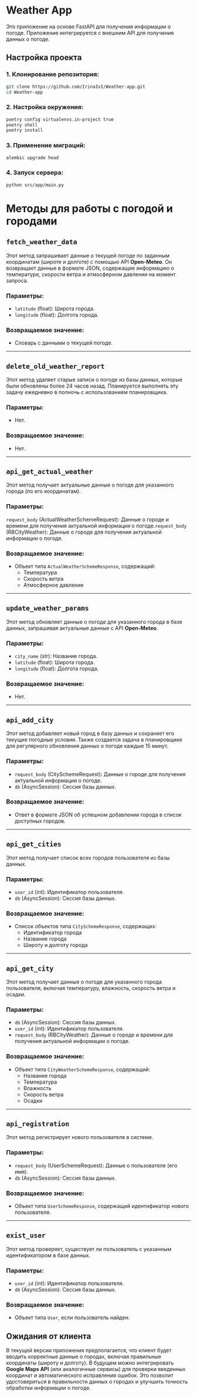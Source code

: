# Weather App

Это приложение на основе FastAPI для получения информации о погоде. Приложение интегрируется с внешним API для получения данных о погоде.

## Настройка проекта

### 1. Клонирование репозитория:

```bash
git clone https://github.com/IrinaIvI/Weather-app.git
cd Weather-app
```

### 2. Настройка окружения:

```bash
poetry config virtualenvs.in-project true
poetry shell
poetry install
```

### 3. Применение миграций:

```bash
alembic upgrade head
```

### 4.  Запуск сервера:

```bash
python src/app/main.py
```

# Методы для работы с погодой и городами

## `fetch_weather_data`

Этот метод запрашивает данные о текущей погоде по заданным координатам (широте и долготе) с помощью API **Open-Meteo**. Он возвращает данные в формате JSON, содержащие информацию о температуре, скорости ветра и атмосферном давлении на момент запроса.

### Параметры:
- `latitude` (float): Широта города.
- `longitude` (float): Долгота города.

### Возвращаемое значение:
- Словарь с данными о текущей погоде.

---

## `delete_old_weather_report`

Этот метод удаляет старые записи о погоде из базы данных, которые были обновлены более 24 часов назад. Планируется выполнять эту задачу ежедневно в полночь с использованием планировщика.

### Параметры:
- Нет.

### Возвращаемое значение:
- Нет.

---

## `api_get_actual_weather`

Этот метод получает актуальные данные о погоде для указанного города (по его координатам).

### Параметры:
`request_body` (ActualWeatherSchemeRequest): Данные о городе и времени для получения актуальной информации о погоде.`request_body` (RBCityWeather): Данные о городе для получения актуальной информации о погоде.

### Возвращаемое значение:
- Объект типа `ActualWeatherSchemeResponse`, содержащий:
  - Температура
  - Скорость ветра
  - Атмосферное давление

---

## `update_weather_params`

Этот метод обновляет данные о погоде для указанного города в базе данных, запрашивая актуальные данные с API **Open-Meteo**.

### Параметры:
- `city_name` (str): Название города.
- `latitude` (float): Широта города.
- `longitude` (float): Долгота города.

### Возвращаемое значение:
- Нет.

---

## `api_add_city`

Этот метод добавляет новый город в базу данных и сохраняет его текущие погодные условия. Также создается задача в планировщике для регулярного обновления данных о погоде каждые 15 минут.

### Параметры:
- `request_body` (CitySchemeRequest): Данные о городе для получения актуальной информации о погоде.
- `db` (AsyncSession): Сессия базы данных.

### Возвращаемое значение:
- Ответ в формате JSON об успешном добавлении города в список доступных городов.

---

## `api_get_cities`

Этот метод получает список всех городов пользователя из базы данных.

### Параметры:
- `user_id` (int): Идентификатор пользователя.
- `db` (AsyncSession): Сессия базы данных.

### Возвращаемое значение:
- Список объектов типа `CitySchemeResponse`, содержащих:
  - Идентификатор города
  - Название города
  - Широту и долготу города

---

## `api_get_city`

Этот метод получает данные о погоде для указанного города пользователя, включая температуру, влажность, скорость ветра и осадки.

### Параметры:
- `db` (AsyncSession): Сессия базы данных.
- `user_id` (int): Идентификатор пользователя.
- `request_body` (RBCityWeather): Данные о городе и времени для получения актуальной информации о погоде.

### Возвращаемое значение:
- Объект типа `CityWeatherSchemeResponse`, содержащий:
  - Название города
  - Температура
  - Влажность
  - Скорость ветра
  - Осадки

---

## `api_registration`

Этот метод регистрирует нового пользователя в системе.

### Параметры:
- `request_body` (UserSchemeRequest): Данные о пользователе (его имя).
- `db` (AsyncSession): Сессия базы данных.

### Возвращаемое значение:
- Объект типа `UserSchemeResponse`, содержащий идентификатор нового пользователя.

---

## `exist_user`

Этот метод проверяет, существует ли пользователь с указанным идентификатором в базе данных.

### Параметры:
- `user_id` (int): Идентификатор пользователя.
- `db` (AsyncSession): Сессия базы данных.

### Возвращаемое значение:
- Объект типа `User`, если пользователь найден.

## Ожидания от клиента

В текущей версии приложения предполагается, что клиент будет вводить корректные данные о городах, включая правильные координаты (широту и долготу). 
В будущем можно интегрировать **Google Maps API** (или аналогичные сервисы) для проверки введенных координат и автоматического исправления ошибок. Это позволит удостовериться в правильности данных о городах и улучшить точность обработки информации о погоде.

